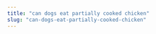 ```yaml
---
title: "can dogs eat partially cooked chicken"
slug: "can-dogs-eat-partially-cooked-chicken"
---
```


